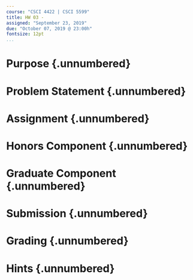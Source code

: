 ```yaml
---
course: "CSCI 4422 | CSCI 5599"
title: HW 03 -
assigned: "September 23, 2019"
due: "October 07, 2019 @ 23:00h"
fontsize: 12pt
...
```


# Purpose {.unnumbered}

# Problem Statement {.unnumbered}

# Assignment {.unnumbered}

# Honors Component {.unnumbered}

# Graduate Component {.unnumbered}

# Submission {.unnumbered}

# Grading {.unnumbered}

# Hints {.unnumbered}
